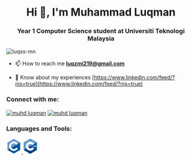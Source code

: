 <h1 align="center">Hi 👋, I'm Muhammad Luqman</h1>
<h3 align="center">Year 1 Computer Science student at Universiti Teknologi Malaysia</h3>

<p align="left"> <img src="https://komarev.com/ghpvc/?username=luqss-mn&label=Profile%20views&color=0e75b6&style=flat" alt="luqss-mn" /> </p>

- 📫 How to reach me **luqzmi219@gmail.com**

- 📄 Know about my experiences [https://www.linkedin.com/feed/?nis=true](https://www.linkedin.com/feed/?nis=true)

<h3 align="left">Connect with me:</h3>
<p align="left">
<a href="https://linkedin.com/in/muhd luqman" target="blank"><img align="center" src="https://raw.githubusercontent.com/rahuldkjain/github-profile-readme-generator/master/src/images/icons/Social/linked-in-alt.svg" alt="muhd luqman" height="30" width="40" /></a>
<a href="https://fb.com/muhd luqman" target="blank"><img align="center" src="https://raw.githubusercontent.com/rahuldkjain/github-profile-readme-generator/master/src/images/icons/Social/facebook.svg" alt="muhd luqman" height="30" width="40" /></a>
</p>

<h3 align="left">Languages and Tools:</h3>
<p align="left"> <a href="https://www.cprogramming.com/" target="_blank" rel="noreferrer"> <img src="https://raw.githubusercontent.com/devicons/devicon/master/icons/c/c-original.svg" alt="c" width="40" height="40"/> </a> <a href="https://www.w3schools.com/cpp/" target="_blank" rel="noreferrer"> <img src="https://raw.githubusercontent.com/devicons/devicon/master/icons/cplusplus/cplusplus-original.svg" alt="cplusplus" width="40" height="40"/> </a> </p>
